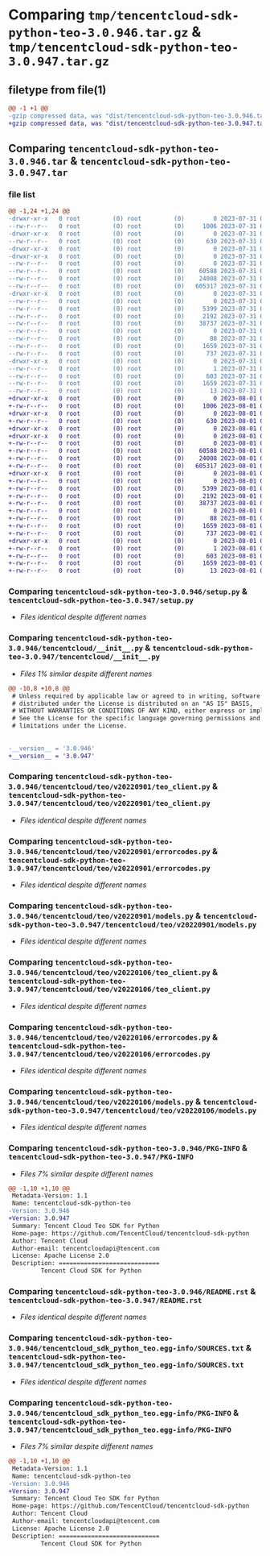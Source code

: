# Comparing `tmp/tencentcloud-sdk-python-teo-3.0.946.tar.gz` & `tmp/tencentcloud-sdk-python-teo-3.0.947.tar.gz`

## filetype from file(1)

```diff
@@ -1 +1 @@
-gzip compressed data, was "dist/tencentcloud-sdk-python-teo-3.0.946.tar", last modified: Mon Jul 31 00:37:26 2023, max compression
+gzip compressed data, was "dist/tencentcloud-sdk-python-teo-3.0.947.tar", last modified: Tue Aug  1 00:57:37 2023, max compression
```

## Comparing `tencentcloud-sdk-python-teo-3.0.946.tar` & `tencentcloud-sdk-python-teo-3.0.947.tar`

### file list

```diff
@@ -1,24 +1,24 @@
-drwxr-xr-x   0 root         (0) root         (0)        0 2023-07-31 00:37:26.000000 tencentcloud-sdk-python-teo-3.0.946/
--rw-r--r--   0 root         (0) root         (0)     1006 2023-07-31 00:37:25.000000 tencentcloud-sdk-python-teo-3.0.946/setup.py
-drwxr-xr-x   0 root         (0) root         (0)        0 2023-07-31 00:37:26.000000 tencentcloud-sdk-python-teo-3.0.946/tencentcloud/
--rw-r--r--   0 root         (0) root         (0)      630 2023-07-31 00:37:25.000000 tencentcloud-sdk-python-teo-3.0.946/tencentcloud/__init__.py
-drwxr-xr-x   0 root         (0) root         (0)        0 2023-07-31 00:37:26.000000 tencentcloud-sdk-python-teo-3.0.946/tencentcloud/teo/
-drwxr-xr-x   0 root         (0) root         (0)        0 2023-07-31 00:37:26.000000 tencentcloud-sdk-python-teo-3.0.946/tencentcloud/teo/v20220901/
--rw-r--r--   0 root         (0) root         (0)        0 2023-07-31 00:37:25.000000 tencentcloud-sdk-python-teo-3.0.946/tencentcloud/teo/v20220901/__init__.py
--rw-r--r--   0 root         (0) root         (0)    60588 2023-07-31 00:37:25.000000 tencentcloud-sdk-python-teo-3.0.946/tencentcloud/teo/v20220901/teo_client.py
--rw-r--r--   0 root         (0) root         (0)    24008 2023-07-31 00:37:25.000000 tencentcloud-sdk-python-teo-3.0.946/tencentcloud/teo/v20220901/errorcodes.py
--rw-r--r--   0 root         (0) root         (0)   605317 2023-07-31 00:37:25.000000 tencentcloud-sdk-python-teo-3.0.946/tencentcloud/teo/v20220901/models.py
-drwxr-xr-x   0 root         (0) root         (0)        0 2023-07-31 00:37:26.000000 tencentcloud-sdk-python-teo-3.0.946/tencentcloud/teo/v20220106/
--rw-r--r--   0 root         (0) root         (0)        0 2023-07-31 00:37:25.000000 tencentcloud-sdk-python-teo-3.0.946/tencentcloud/teo/v20220106/__init__.py
--rw-r--r--   0 root         (0) root         (0)     5399 2023-07-31 00:37:25.000000 tencentcloud-sdk-python-teo-3.0.946/tencentcloud/teo/v20220106/teo_client.py
--rw-r--r--   0 root         (0) root         (0)     2192 2023-07-31 00:37:25.000000 tencentcloud-sdk-python-teo-3.0.946/tencentcloud/teo/v20220106/errorcodes.py
--rw-r--r--   0 root         (0) root         (0)    38737 2023-07-31 00:37:25.000000 tencentcloud-sdk-python-teo-3.0.946/tencentcloud/teo/v20220106/models.py
--rw-r--r--   0 root         (0) root         (0)        0 2023-07-31 00:37:25.000000 tencentcloud-sdk-python-teo-3.0.946/tencentcloud/teo/__init__.py
--rw-r--r--   0 root         (0) root         (0)       88 2023-07-31 00:37:26.000000 tencentcloud-sdk-python-teo-3.0.946/setup.cfg
--rw-r--r--   0 root         (0) root         (0)     1659 2023-07-31 00:37:26.000000 tencentcloud-sdk-python-teo-3.0.946/PKG-INFO
--rw-r--r--   0 root         (0) root         (0)      737 2023-07-31 00:37:25.000000 tencentcloud-sdk-python-teo-3.0.946/README.rst
-drwxr-xr-x   0 root         (0) root         (0)        0 2023-07-31 00:37:26.000000 tencentcloud-sdk-python-teo-3.0.946/tencentcloud_sdk_python_teo.egg-info/
--rw-r--r--   0 root         (0) root         (0)        1 2023-07-31 00:37:26.000000 tencentcloud-sdk-python-teo-3.0.946/tencentcloud_sdk_python_teo.egg-info/dependency_links.txt
--rw-r--r--   0 root         (0) root         (0)      603 2023-07-31 00:37:26.000000 tencentcloud-sdk-python-teo-3.0.946/tencentcloud_sdk_python_teo.egg-info/SOURCES.txt
--rw-r--r--   0 root         (0) root         (0)     1659 2023-07-31 00:37:26.000000 tencentcloud-sdk-python-teo-3.0.946/tencentcloud_sdk_python_teo.egg-info/PKG-INFO
--rw-r--r--   0 root         (0) root         (0)       13 2023-07-31 00:37:26.000000 tencentcloud-sdk-python-teo-3.0.946/tencentcloud_sdk_python_teo.egg-info/top_level.txt
+drwxr-xr-x   0 root         (0) root         (0)        0 2023-08-01 00:57:37.000000 tencentcloud-sdk-python-teo-3.0.947/
+-rw-r--r--   0 root         (0) root         (0)     1006 2023-08-01 00:57:37.000000 tencentcloud-sdk-python-teo-3.0.947/setup.py
+drwxr-xr-x   0 root         (0) root         (0)        0 2023-08-01 00:57:37.000000 tencentcloud-sdk-python-teo-3.0.947/tencentcloud/
+-rw-r--r--   0 root         (0) root         (0)      630 2023-08-01 00:57:37.000000 tencentcloud-sdk-python-teo-3.0.947/tencentcloud/__init__.py
+drwxr-xr-x   0 root         (0) root         (0)        0 2023-08-01 00:57:37.000000 tencentcloud-sdk-python-teo-3.0.947/tencentcloud/teo/
+drwxr-xr-x   0 root         (0) root         (0)        0 2023-08-01 00:57:37.000000 tencentcloud-sdk-python-teo-3.0.947/tencentcloud/teo/v20220901/
+-rw-r--r--   0 root         (0) root         (0)        0 2023-08-01 00:57:37.000000 tencentcloud-sdk-python-teo-3.0.947/tencentcloud/teo/v20220901/__init__.py
+-rw-r--r--   0 root         (0) root         (0)    60588 2023-08-01 00:57:37.000000 tencentcloud-sdk-python-teo-3.0.947/tencentcloud/teo/v20220901/teo_client.py
+-rw-r--r--   0 root         (0) root         (0)    24008 2023-08-01 00:57:37.000000 tencentcloud-sdk-python-teo-3.0.947/tencentcloud/teo/v20220901/errorcodes.py
+-rw-r--r--   0 root         (0) root         (0)   605317 2023-08-01 00:57:37.000000 tencentcloud-sdk-python-teo-3.0.947/tencentcloud/teo/v20220901/models.py
+drwxr-xr-x   0 root         (0) root         (0)        0 2023-08-01 00:57:37.000000 tencentcloud-sdk-python-teo-3.0.947/tencentcloud/teo/v20220106/
+-rw-r--r--   0 root         (0) root         (0)        0 2023-08-01 00:57:37.000000 tencentcloud-sdk-python-teo-3.0.947/tencentcloud/teo/v20220106/__init__.py
+-rw-r--r--   0 root         (0) root         (0)     5399 2023-08-01 00:57:37.000000 tencentcloud-sdk-python-teo-3.0.947/tencentcloud/teo/v20220106/teo_client.py
+-rw-r--r--   0 root         (0) root         (0)     2192 2023-08-01 00:57:37.000000 tencentcloud-sdk-python-teo-3.0.947/tencentcloud/teo/v20220106/errorcodes.py
+-rw-r--r--   0 root         (0) root         (0)    38737 2023-08-01 00:57:37.000000 tencentcloud-sdk-python-teo-3.0.947/tencentcloud/teo/v20220106/models.py
+-rw-r--r--   0 root         (0) root         (0)        0 2023-08-01 00:57:37.000000 tencentcloud-sdk-python-teo-3.0.947/tencentcloud/teo/__init__.py
+-rw-r--r--   0 root         (0) root         (0)       88 2023-08-01 00:57:37.000000 tencentcloud-sdk-python-teo-3.0.947/setup.cfg
+-rw-r--r--   0 root         (0) root         (0)     1659 2023-08-01 00:57:37.000000 tencentcloud-sdk-python-teo-3.0.947/PKG-INFO
+-rw-r--r--   0 root         (0) root         (0)      737 2023-08-01 00:57:37.000000 tencentcloud-sdk-python-teo-3.0.947/README.rst
+drwxr-xr-x   0 root         (0) root         (0)        0 2023-08-01 00:57:37.000000 tencentcloud-sdk-python-teo-3.0.947/tencentcloud_sdk_python_teo.egg-info/
+-rw-r--r--   0 root         (0) root         (0)        1 2023-08-01 00:57:37.000000 tencentcloud-sdk-python-teo-3.0.947/tencentcloud_sdk_python_teo.egg-info/dependency_links.txt
+-rw-r--r--   0 root         (0) root         (0)      603 2023-08-01 00:57:37.000000 tencentcloud-sdk-python-teo-3.0.947/tencentcloud_sdk_python_teo.egg-info/SOURCES.txt
+-rw-r--r--   0 root         (0) root         (0)     1659 2023-08-01 00:57:37.000000 tencentcloud-sdk-python-teo-3.0.947/tencentcloud_sdk_python_teo.egg-info/PKG-INFO
+-rw-r--r--   0 root         (0) root         (0)       13 2023-08-01 00:57:37.000000 tencentcloud-sdk-python-teo-3.0.947/tencentcloud_sdk_python_teo.egg-info/top_level.txt
```

### Comparing `tencentcloud-sdk-python-teo-3.0.946/setup.py` & `tencentcloud-sdk-python-teo-3.0.947/setup.py`

 * *Files identical despite different names*

### Comparing `tencentcloud-sdk-python-teo-3.0.946/tencentcloud/__init__.py` & `tencentcloud-sdk-python-teo-3.0.947/tencentcloud/__init__.py`

 * *Files 1% similar despite different names*

```diff
@@ -10,8 +10,8 @@
 # Unless required by applicable law or agreed to in writing, software
 # distributed under the License is distributed on an "AS IS" BASIS,
 # WITHOUT WARRANTIES OR CONDITIONS OF ANY KIND, either express or implied.
 # See the License for the specific language governing permissions and
 # limitations under the License.
 
 
-__version__ = '3.0.946'
+__version__ = '3.0.947'
```

### Comparing `tencentcloud-sdk-python-teo-3.0.946/tencentcloud/teo/v20220901/teo_client.py` & `tencentcloud-sdk-python-teo-3.0.947/tencentcloud/teo/v20220901/teo_client.py`

 * *Files identical despite different names*

### Comparing `tencentcloud-sdk-python-teo-3.0.946/tencentcloud/teo/v20220901/errorcodes.py` & `tencentcloud-sdk-python-teo-3.0.947/tencentcloud/teo/v20220901/errorcodes.py`

 * *Files identical despite different names*

### Comparing `tencentcloud-sdk-python-teo-3.0.946/tencentcloud/teo/v20220901/models.py` & `tencentcloud-sdk-python-teo-3.0.947/tencentcloud/teo/v20220901/models.py`

 * *Files identical despite different names*

### Comparing `tencentcloud-sdk-python-teo-3.0.946/tencentcloud/teo/v20220106/teo_client.py` & `tencentcloud-sdk-python-teo-3.0.947/tencentcloud/teo/v20220106/teo_client.py`

 * *Files identical despite different names*

### Comparing `tencentcloud-sdk-python-teo-3.0.946/tencentcloud/teo/v20220106/errorcodes.py` & `tencentcloud-sdk-python-teo-3.0.947/tencentcloud/teo/v20220106/errorcodes.py`

 * *Files identical despite different names*

### Comparing `tencentcloud-sdk-python-teo-3.0.946/tencentcloud/teo/v20220106/models.py` & `tencentcloud-sdk-python-teo-3.0.947/tencentcloud/teo/v20220106/models.py`

 * *Files identical despite different names*

### Comparing `tencentcloud-sdk-python-teo-3.0.946/PKG-INFO` & `tencentcloud-sdk-python-teo-3.0.947/PKG-INFO`

 * *Files 7% similar despite different names*

```diff
@@ -1,10 +1,10 @@
 Metadata-Version: 1.1
 Name: tencentcloud-sdk-python-teo
-Version: 3.0.946
+Version: 3.0.947
 Summary: Tencent Cloud Teo SDK for Python
 Home-page: https://github.com/TencentCloud/tencentcloud-sdk-python
 Author: Tencent Cloud
 Author-email: tencentcloudapi@tencent.com
 License: Apache License 2.0
 Description: ============================
         Tencent Cloud SDK for Python
```

### Comparing `tencentcloud-sdk-python-teo-3.0.946/README.rst` & `tencentcloud-sdk-python-teo-3.0.947/README.rst`

 * *Files identical despite different names*

### Comparing `tencentcloud-sdk-python-teo-3.0.946/tencentcloud_sdk_python_teo.egg-info/SOURCES.txt` & `tencentcloud-sdk-python-teo-3.0.947/tencentcloud_sdk_python_teo.egg-info/SOURCES.txt`

 * *Files identical despite different names*

### Comparing `tencentcloud-sdk-python-teo-3.0.946/tencentcloud_sdk_python_teo.egg-info/PKG-INFO` & `tencentcloud-sdk-python-teo-3.0.947/tencentcloud_sdk_python_teo.egg-info/PKG-INFO`

 * *Files 7% similar despite different names*

```diff
@@ -1,10 +1,10 @@
 Metadata-Version: 1.1
 Name: tencentcloud-sdk-python-teo
-Version: 3.0.946
+Version: 3.0.947
 Summary: Tencent Cloud Teo SDK for Python
 Home-page: https://github.com/TencentCloud/tencentcloud-sdk-python
 Author: Tencent Cloud
 Author-email: tencentcloudapi@tencent.com
 License: Apache License 2.0
 Description: ============================
         Tencent Cloud SDK for Python
```

